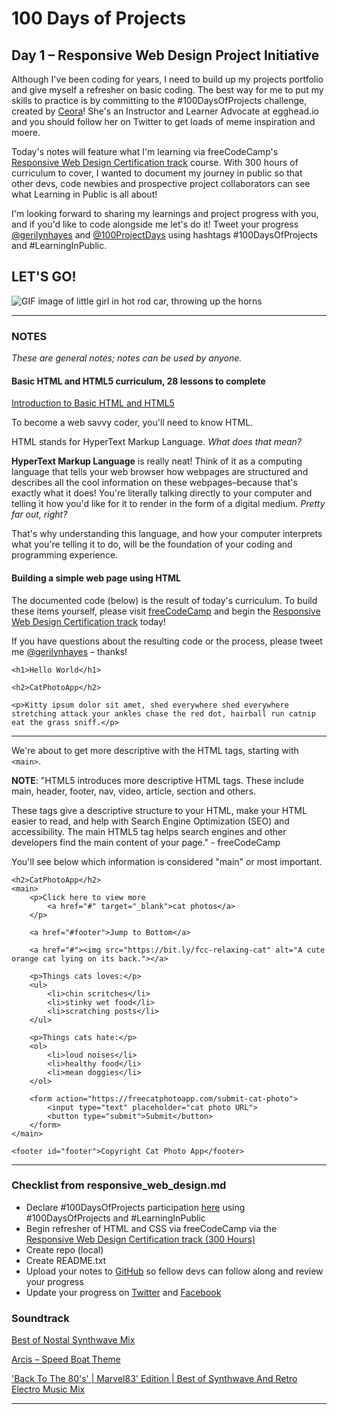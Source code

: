 # 100 Days of Projects

## Day 1 – Responsive Web Design Project Initiative

Although I've been coding for years, I need to build up my projects portfolio and give myself a refresher on basic coding. The best way for me to put my skills to practice is by committing to the #100DaysOfProjects challenge, created by [Ceora](https://twitter.com/ceeoreo_)! She's an Instructor and Learner Advocate at egghead.io and you should follow her on Twitter to get loads of meme inspiration and moere.

Today's notes will feature what I'm learning via freeCodeCamp's [Responsive Web Design Certification track](https://www.freecodecamp.org/learn/) course. With 300 hours of curriculum to cover, I wanted to document my journey in public so that other devs, code newbies and prospective project collaborators can see what Learning in Public is all about!

I'm looking forward to sharing my learnings and project progress with you, and if you'd like to code alongside me let's do it! Tweet your progress [@gerilynhayes](https://twitter.com/gerilynmhayes) and [@100ProjectDays](https://twitter.com/100ProjectDays) using hashtags #100DaysOfProjects and #LearningInPublic.

## LET'S GO!

![GIF image of little girl in hot rod car, throwing up the horns](https://media1.tenor.com/images/c4bb79c6bc4bfb26c9bcbee106275881/tenor.gif?itemid=13336149)

---

### NOTES

*These are general notes; notes can be used by anyone.*

#### Basic HTML and HTML5 curriculum, 28 lessons to complete

[Introduction to Basic HTML and HTML5](https://www.freecodecamp.org/learn/responsive-web-design/basic-html-and-html5/)

To become a web savvy coder, you'll need to know HTML.

HTML stands for HyperText Markup Language. *What does that mean?*

**HyperText Markup Language** is really neat! Think of it as a computing language that tells your web browser how webpages are structured and describes all the cool information on these webpages–because that's exactly what it does! You're literally talking directly to your computer and telling it how you'd like for it to render in the form of a digital medium. *Pretty far out, right?*

That's why understanding this language, and how your computer interprets what you're telling it to do, will be the foundation of your coding and programming experience.

#### Building a simple web page using HTML

The documented code (below) is the result of today's curriculum. To build these items yourself, please visit [freeCodeCamp](https://www.freecodecamp.org/) and begin the [Responsive Web Design Certification track](https://www.freecodecamp.org/learn/) today!

If you have questions about the resulting code or the process, please tweet me [@gerilynhayes](https://twitter.com/gerilynmhayes) – thanks! 

```
<h1>Hello World</h1>

<h2>CatPhotoApp</h2>

<p>Kitty ipsum dolor sit amet, shed everywhere shed everywhere stretching attack your ankles chase the red dot, hairball run catnip eat the grass sniff.</p>
```
---

We're about to get more descriptive with the HTML tags, starting with `<main>`.

**NOTE**: "HTML5 introduces more descriptive HTML tags. These include main, header, footer, nav, video, article, section and others.

These tags give a descriptive structure to your HTML, make your HTML easier to read, and help with Search Engine Optimization (SEO) and accessibility. The main HTML5 tag helps search engines and other developers find the main content of your page." - freeCodeCamp

You'll see below which information is considered "main" or most important.

```
<h2>CatPhotoApp</h2>
<main>
    <p>Click here to view more
        <a href="#" target="_blank">cat photos</a>
    </p>
  
    <a href="#footer">Jump to Bottom</a>

    <a href="#"><img src="https://bit.ly/fcc-relaxing-cat" alt="A cute orange cat lying on its back."></a>

    <p>Things cats loves:</p>
    <ul>
        <li>chin scritches</li>
        <li>stinky wet food</li>
        <li>scratching posts</li>
    </ul>

    <p>Things cats hate:</p>
    <ol>
        <li>loud noises</li>
        <li>healthy food</li>
        <li>mean doggies</li>
    </ol>

    <form action="https://freecatphotoapp.com/submit-cat-photo">
        <input type="text" placeholder="cat photo URL">
        <button type="submit">Submit</button>
    </form>
</main>

<footer id="footer">Copyright Cat Photo App</footer>

```


---

### Checklist from responsive_web_design.md

- Declare #100DaysOfProjects participation [here](https://twitter.com/gerilynmhayes/status/1300536475650584583) using #100DaysOfProjects and #LearningInPublic
- Begin refresher of HTML and CSS via freeCodeCamp via the [Responsive Web Design Certification track (300 Hours)](https://www.freecodecamp.org/learn/)
- Create repo (local)
- Create README.txt
- Upload your notes to [GitHub](https://github.com/gerilynmhayes) so fellow devs can follow along and review your progress
- Update your progress on [Twitter](https://twitter.com/gerilynmhayes/) and [Facebook](https://www.facebook.com/thecodingcopywriter)

### Soundtrack

[Best of Nostal Synthwave Mix](https://youtu.be/5E4uPA2wwjY)

[Arcis – Speed Boat Theme](https://youtu.be/G8PVTiknvs4)

['Back To The 80's' | Marvel83' Edition | Best of Synthwave And Retro Electro Music Mix](https://youtu.be/0QKQlf8r7ls)

---